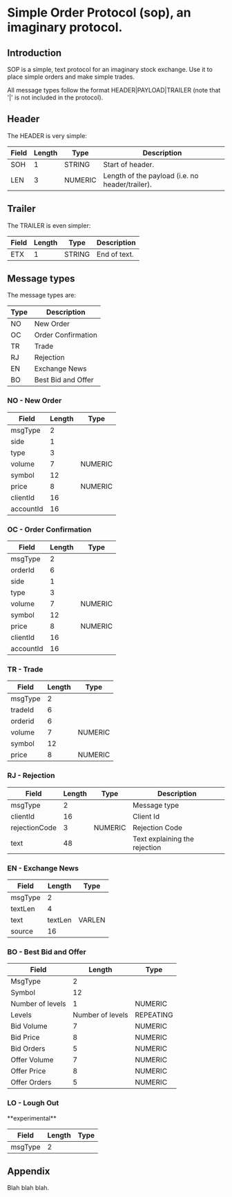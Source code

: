 Simple Order Protocol (sop), an imaginary protocol.
===================================================

Introduction
------------

SOP is a simple, text protocol for an imaginary stock exchange. Use it to place simple orders and make simple trades.

All message types follow the format HEADER|PAYLOAD|TRAILER (note that '|' is not included in the protocol).

Header
------

The HEADER is very simple:

| Field | Length | Type    | Description                                     |
|-------|--------|---------|-------------------------------------------------|
| SOH   | 1      | STRING  | Start of header.                                |
| LEN   | 3      | NUMERIC | Length of the payload (i.e. no header/trailer). |

Trailer
-------

The TRAILER is even simpler:

| Field | Length | Type   | Description  |
|-------|--------|--------|--------------|
| ETX   | 1      | STRING | End of text. |

Message types
-------------

The message types are:

| Type | Description        |
|------|--------------------|
| NO   | New Order          |
| OC   | Order Confirmation |
| TR   | Trade              |
| RJ   | Rejection          |
| EN   | Exchange News      |
| BO   | Best Bid and Offer |

### NO - New Order

| Field     | Length | Type    |
|-----------|--------|---------|
| msgType   | 2      |         |
| side      | 1      |         |
| type      | 3      |         |
| volume    | 7      | NUMERIC |
| symbol    | 12     |         |
| price     | 8      | NUMERIC |
| clientId  | 16     |         |
| accountId | 16     |         |

### OC - Order Confirmation

| Field     | Length | Type    |
|-----------|--------|---------|
| msgType   | 2      |         |
| orderId   | 6      |         |
| side      | 1      |         |
| type      | 3      |         |
| volume    | 7      | NUMERIC |
| symbol    | 12     |         |
| price     | 8      | NUMERIC |
| clientId  | 16     |         |
| accountId | 16     |         |

### TR - Trade

| Field   | Length | Type    |
|---------|--------|---------|
| msgType | 2      |         |
| tradeId | 6      |         |
| orderid | 6      |         |
| volume  | 7      | NUMERIC |
| symbol  | 12     |         |
| price   | 8      | NUMERIC |

### RJ - Rejection

| Field         | Length | Type    | Description                   |
|---------------|--------|---------|-------------------------------|
| msgType       | 2      |         | Message type                  |
| clientId      | 16     |         | Client Id                     |
| rejectionCode | 3      | NUMERIC | Rejection Code                |
| text          | 48     |         | Text explaining the rejection |

### EN - Exchange News

| Field   | Length  | Type   |
|---------|---------|--------|
| msgType | 2       |        |
| textLen | 4       |        |
| text    | textLen | VARLEN |
| source  | 16      |        |

### BO - Best Bid and Offer

| Field            | Length           | Type      |
|------------------|------------------|-----------|
| MsgType          | 2                |           |
| Symbol           | 12               |           |
| Number of levels | 1                | NUMERIC   |
| Levels           | Number of levels | REPEATING |
| Bid Volume       | 7                | NUMERIC   |
| Bid Price        | 8                | NUMERIC   |
| Bid Orders       | 5                | NUMERIC   |
| Offer Volume     | 7                | NUMERIC   |
| Offer Price      | 8                | NUMERIC   |
| Offer Orders     | 5                | NUMERIC   |

### LO - Lough Out

\*\*experimental\*\*

| Field   | Length | Type |
|---------|--------|------|
| msgType | 2      |      |

Appendix
--------

Blah blah blah.

